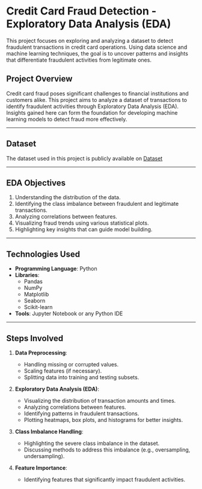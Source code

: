 # Credit Card Fraud Detection - Exploratory Data Analysis (EDA)

This project focuses on exploring and analyzing a dataset to detect fraudulent transactions in credit card operations. Using data science and machine learning techniques, the goal is to uncover patterns and insights that differentiate fraudulent activities from legitimate ones.

## Project Overview

Credit card fraud poses significant challenges to financial institutions and customers alike. This project aims to analyze a dataset of transactions to identify fraudulent activities through Exploratory Data Analysis (EDA). Insights gained here can form the foundation for developing machine learning models to detect fraud more effectively.

---

## Dataset

The dataset used in this project is publicly available on [Dataset](https://drive.google.com/drive/folders/1TSn_S3C7CzMVZ67F9wiW5EUz-lwMkmO0?usp=drive_link)

---

## EDA Objectives

1. Understanding the distribution of the data.
2. Identifying the class imbalance between fraudulent and legitimate transactions.
3. Analyzing correlations between features.
4. Visualizing fraud trends using various statistical plots.
5. Highlighting key insights that can guide model building.

---

## Technologies Used

- **Programming Language**: Python
- **Libraries**:
  - Pandas
  - NumPy
  - Matplotlib
  - Seaborn
  - Scikit-learn
- **Tools**: Jupyter Notebook or any Python IDE

---

## Steps Involved

1. **Data Preprocessing**:
   - Handling missing or corrupted values.
   - Scaling features (if necessary).
   - Splitting data into training and testing subsets.

2. **Exploratory Data Analysis (EDA)**:
   - Visualizing the distribution of transaction amounts and times.
   - Analyzing correlations between features.
   - Identifying patterns in fraudulent transactions.
   - Plotting heatmaps, box plots, and histograms for better insights.

3. **Class Imbalance Handling**:
   - Highlighting the severe class imbalance in the dataset.
   - Discussing methods to address this imbalance (e.g., oversampling, undersampling).

4. **Feature Importance**:
   - Identifying features that significantly impact fraudulent activities.
